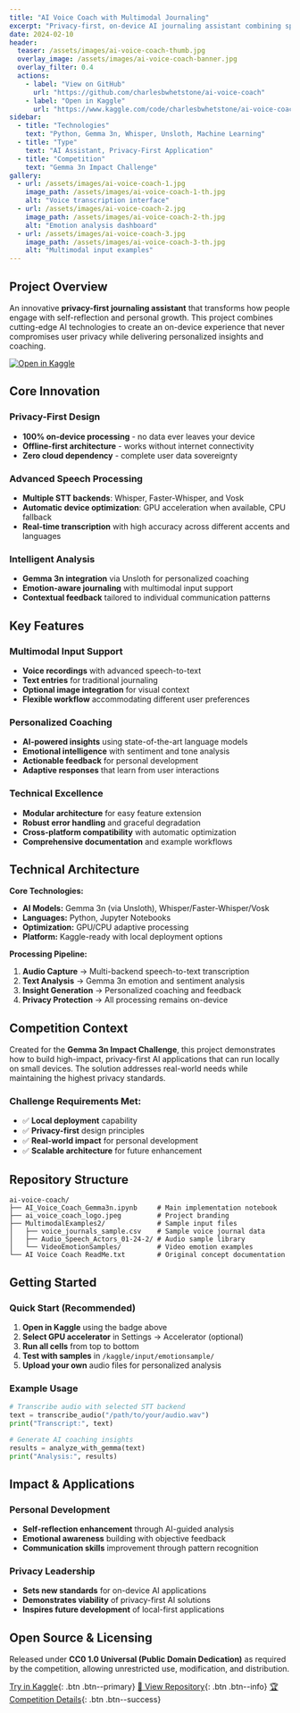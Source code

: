 ```yaml
---
title: "AI Voice Coach with Multimodal Journaling"
excerpt: "Privacy-first, on-device AI journaling assistant combining speech-to-text, emotion analysis, and personalized coaching using Gemma 3n."
date: 2024-02-10
header:
  teaser: /assets/images/ai-voice-coach-thumb.jpg
  overlay_image: /assets/images/ai-voice-coach-banner.jpg
  overlay_filter: 0.4
  actions:
    - label: "View on GitHub"
      url: "https://github.com/charlesbwhetstone/ai-voice-coach"
    - label: "Open in Kaggle"
      url: "https://www.kaggle.com/code/charlesbwhetstone/ai-voice-coach-with-multimodal-journaling"
sidebar:
  - title: "Technologies"
    text: "Python, Gemma 3n, Whisper, Unsloth, Machine Learning"
  - title: "Type"
    text: "AI Assistant, Privacy-First Application"
  - title: "Competition"
    text: "Gemma 3n Impact Challenge"
gallery:
  - url: /assets/images/ai-voice-coach-1.jpg
    image_path: /assets/images/ai-voice-coach-1-th.jpg
    alt: "Voice transcription interface"
  - url: /assets/images/ai-voice-coach-2.jpg
    image_path: /assets/images/ai-voice-coach-2-th.jpg
    alt: "Emotion analysis dashboard"
  - url: /assets/images/ai-voice-coach-3.jpg
    image_path: /assets/images/ai-voice-coach-3-th.jpg
    alt: "Multimodal input examples"
---
```


## Project Overview

An innovative **privacy-first journaling assistant** that transforms how people engage with self-reflection and personal growth. This project combines cutting-edge AI technologies to create an on-device experience that never compromises user privacy while delivering personalized insights and coaching.

[![Open in Kaggle](https://kaggle.com/static/images/open-in-kaggle.svg)](https://www.kaggle.com/code/charlesbwhetstone/ai-voice-coach-with-multimodal-journaling)

## Core Innovation

### **Privacy-First Design**
- **100% on-device processing** - no data ever leaves your device
- **Offline-first architecture** - works without internet connectivity
- **Zero cloud dependency** - complete user data sovereignty

### **Advanced Speech Processing**
- **Multiple STT backends**: Whisper, Faster-Whisper, and Vosk
- **Automatic device optimization**: GPU acceleration when available, CPU fallback
- **Real-time transcription** with high accuracy across different accents and languages

### **Intelligent Analysis**
- **Gemma 3n integration** via Unsloth for personalized coaching
- **Emotion-aware journaling** with multimodal input support
- **Contextual feedback** tailored to individual communication patterns

## Key Features

### **Multimodal Input Support**
- **Voice recordings** with advanced speech-to-text
- **Text entries** for traditional journaling
- **Optional image integration** for visual context
- **Flexible workflow** accommodating different user preferences

### **Personalized Coaching**
- **AI-powered insights** using state-of-the-art language models
- **Emotional intelligence** with sentiment and tone analysis
- **Actionable feedback** for personal development
- **Adaptive responses** that learn from user interactions

### **Technical Excellence**
- **Modular architecture** for easy feature extension
- **Robust error handling** and graceful degradation
- **Cross-platform compatibility** with automatic optimization
- **Comprehensive documentation** and example workflows

## Technical Architecture

**Core Technologies:**
- **AI Models:** Gemma 3n (via Unsloth), Whisper/Faster-Whisper/Vosk
- **Languages:** Python, Jupyter Notebooks
- **Optimization:** GPU/CPU adaptive processing
- **Platform:** Kaggle-ready with local deployment options

**Processing Pipeline:**
1. **Audio Capture** → Multi-backend speech-to-text transcription
2. **Text Analysis** → Gemma 3n emotion and sentiment analysis  
3. **Insight Generation** → Personalized coaching and feedback
4. **Privacy Protection** → All processing remains on-device

## Competition Context

Created for the **Gemma 3n Impact Challenge**, this project demonstrates how to build high-impact, privacy-first AI applications that can run locally on small devices. The solution addresses real-world needs while maintaining the highest privacy standards.

### Challenge Requirements Met:
- ✅ **Local deployment** capability
- ✅ **Privacy-first** design principles  
- ✅ **Real-world impact** for personal development
- ✅ **Scalable architecture** for future enhancement

## Repository Structure

```
ai-voice-coach/
├── AI_Voice_Coach_Gemma3n.ipynb     # Main implementation notebook
├── ai_voice_coach_logo.jpeg         # Project branding
├── MultimodalExamples2/             # Sample input files
│   ├── voice_journals_sample.csv    # Sample voice journal data
│   ├── Audio_Speech_Actors_01-24-2/ # Audio sample library
│   └── VideoEmotionSamples/         # Video emotion examples
└── AI Voice Coach ReadMe.txt        # Original concept documentation
```

## Getting Started

### Quick Start (Recommended)
1. **Open in Kaggle** using the badge above
2. **Select GPU accelerator** in Settings → Accelerator (optional)
3. **Run all cells** from top to bottom
4. **Test with samples** in `/kaggle/input/emotionsample/`
5. **Upload your own** audio files for personalized analysis

### Example Usage

```python
# Transcribe audio with selected STT backend
text = transcribe_audio("/path/to/your/audio.wav")
print("Transcript:", text)

# Generate AI coaching insights
results = analyze_with_gemma(text)
print("Analysis:", results)
```

<!-- Gallery functionality not available in current theme -->

## Impact & Applications

### Personal Development
- **Self-reflection enhancement** through AI-guided analysis
- **Emotional awareness** building with objective feedback
- **Communication skills** improvement through pattern recognition

### Privacy Leadership
- **Sets new standards** for on-device AI applications
- **Demonstrates viability** of privacy-first AI solutions
- **Inspires future development** of local-first applications

## Open Source & Licensing

Released under **CC0 1.0 Universal (Public Domain Dedication)** as required by the competition, allowing unrestricted use, modification, and distribution.

[ Try in Kaggle](https://www.kaggle.com/code/charlesbwhetstone/ai-voice-coach-with-multimodal-journaling){: .btn .btn--primary}
[📱 View Repository](https://github.com/charlesbwhetstone/ai-voice-coach){: .btn .btn--info}
[🏆 Competition Details](https://www.kaggle.com/competitions/gemma-3n-impact-challenge){: .btn .btn--success}